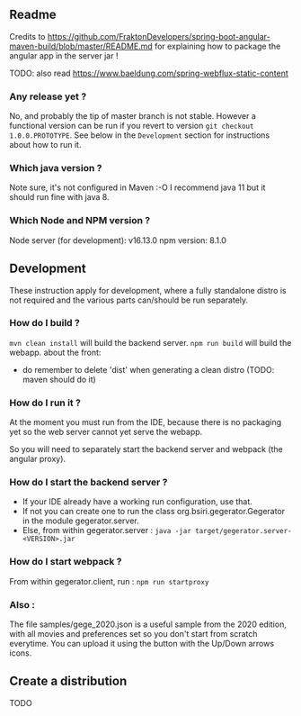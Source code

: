 Readme
---------

Credits to https://github.com/FraktonDevelopers/spring-boot-angular-maven-build/blob/master/README.md for 
explaining how to package the angular app in the server jar !

TODO: also read https://www.baeldung.com/spring-webflux-static-content

### Any release yet ?

No, and probably the tip of master branch is not stable. However a functional version 
can be run if you revert to version `git checkout 1.0.0.PROTOTYPE`. See below 
in the `Development` section for instructions about how to run it.


### Which java version ?

Note sure, it's not configured in Maven :-O I recommend java 11 but it should run fine with java 8.

### Which Node and NPM version ?

Node server (for development): v16.13.0
npm version: 8.1.0

## Development

These instruction apply for development, where a fully standalone distro is not required and 
the various parts can/should be run separately.

### How do I build ?

`mvn clean install` will build the backend server.
`npm run build` will build the webapp.
about the front:
* do remember to delete 'dist' when generating a clean distro (TODO: maven should do it)

### How do I run it ?

At the moment you must run from the IDE, because there is no packaging yet so the web server cannot
yet serve the webapp.

So you will need to separately start the backend server and webpack (the angular proxy).


### How do I start the backend server ?

* If your IDE already have a working run configuration, use that.
* If not you can create one to run the class org.bsiri.gegerator.Gegerator in the module gegerator.server.
* Else, from within gegerator.server : `java -jar target/gegerator.server-<VERSION>.jar`


### How do I start webpack ?

From within gegerator.client, run : `npm run startproxy`


### Also :

The file samples/gege_2020.json is a useful sample from the 2020 edition, with all movies and preferences set
so you don't start from scratch everytime. You can upload it using the button with the Up/Down arrows icons. 


## Create a distribution

TODO